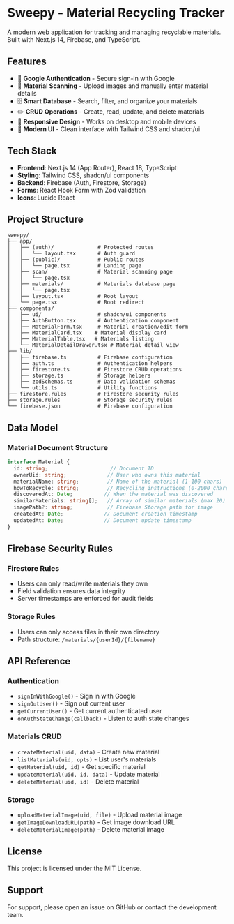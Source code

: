 # Sweepy - Material Recycling Tracker

A modern web application for tracking and managing recyclable materials. Built with Next.js 14, Firebase, and TypeScript.

## Features

- 🔐 **Google Authentication** - Secure sign-in with Google
- 📸 **Material Scanning** - Upload images and manually enter material details
- 🗄️ **Smart Database** - Search, filter, and organize your materials
- ✏️ **CRUD Operations** - Create, read, update, and delete materials
- 📱 **Responsive Design** - Works on desktop and mobile devices
- 🎨 **Modern UI** - Clean interface with Tailwind CSS and shadcn/ui

## Tech Stack

- **Frontend**: Next.js 14 (App Router), React 18, TypeScript
- **Styling**: Tailwind CSS, shadcn/ui components
- **Backend**: Firebase (Auth, Firestore, Storage)
- **Forms**: React Hook Form with Zod validation
- **Icons**: Lucide React

## Project Structure

```
sweepy/
├── app/
│   ├── (auth)/              # Protected routes
│   │   └── layout.tsx       # Auth guard
│   ├── (public)/            # Public routes
│   │   └── page.tsx         # Landing page
│   ├── scan/                # Material scanning page
│   │   └── page.tsx
│   ├── materials/           # Materials database page
│   │   └── page.tsx
│   ├── layout.tsx           # Root layout
│   └── page.tsx             # Root redirect
├── components/
│   ├── ui/                  # shadcn/ui components
│   ├── AuthButton.tsx       # Authentication component
│   ├── MaterialForm.tsx     # Material creation/edit form
│   ├── MaterialCard.tsx    # Material display card
│   ├── MaterialTable.tsx   # Materials listing
│   └── MaterialDetailDrawer.tsx # Material detail view
├── lib/
│   ├── firebase.ts          # Firebase configuration
│   ├── auth.ts              # Authentication helpers
│   ├── firestore.ts         # Firestore CRUD operations
│   ├── storage.ts           # Storage helpers
│   ├── zodSchemas.ts        # Data validation schemas
│   └── utils.ts             # Utility functions
├── firestore.rules          # Firestore security rules
├── storage.rules            # Storage security rules
└── firebase.json            # Firebase configuration
```

## Data Model

### Material Document Structure

```typescript
interface Material {
  id: string;                    // Document ID
  ownerUid: string;             // User who owns this material
  materialName: string;         // Name of the material (1-100 chars)
  howToRecycle: string;         // Recycling instructions (0-2000 chars)
  discoveredAt: Date;          // When the material was discovered
  similarMaterials: string[];   // Array of similar materials (max 20)
  imagePath?: string;           // Firebase Storage path for image
  createdAt: Date;             // Document creation timestamp
  updatedAt: Date;             // Document update timestamp
}
```

## Firebase Security Rules

### Firestore Rules
- Users can only read/write materials they own
- Field validation ensures data integrity
- Server timestamps are enforced for audit fields

### Storage Rules
- Users can only access files in their own directory
- Path structure: `/materials/{userId}/{filename}`

## API Reference

### Authentication
- `signInWithGoogle()` - Sign in with Google
- `signOutUser()` - Sign out current user
- `getCurrentUser()` - Get current authenticated user
- `onAuthStateChange(callback)` - Listen to auth state changes

### Materials CRUD
- `createMaterial(uid, data)` - Create new material
- `listMaterials(uid, opts)` - List user's materials
- `getMaterial(uid, id)` - Get specific material
- `updateMaterial(uid, id, data)` - Update material
- `deleteMaterial(uid, id)` - Delete material

### Storage
- `uploadMaterialImage(uid, file)` - Upload material image
- `getImageDownloadURL(path)` - Get image download URL
- `deleteMaterialImage(path)` - Delete material image

## License

This project is licensed under the MIT License.

## Support

For support, please open an issue on GitHub or contact the development team.
